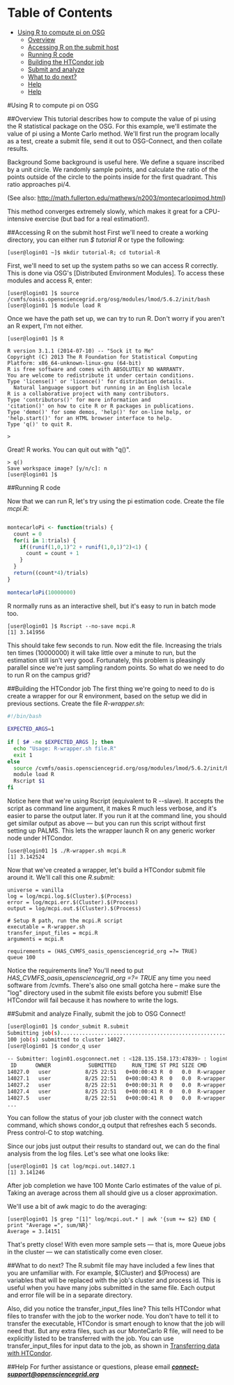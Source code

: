 Table of Contents
=================

* [Using R to compute pi on OSG](#Using-R-to-compute-pi-on-OSG)
    * [Overview](#overview)
    * [Accessing R on the submit host](#accessing-r-on-the-submit-host)
    * [Running R code](#running-r-code)
    * [Building the HTCondor job](#building-the-htcondor-job)
    * [Submit and analyze](#submit-and-analyze)
    * [What to do next?](#what-to-do-next)
    * [Help](#help)
    * [Help](#help-1)


#Using R to compute pi on OSG

##Overview
This tutorial describes how to compute the value of pi using the R statistical package on the OSG. For this example, we'll estimate the value of pi using a Monte Carlo method. We'll first run the program locally as a test, create a submit file, send it out to OSG-Connect, and then collate results.

Background
Some background is useful here. We define a square inscribed by a unit circle. We randomly sample points, and calculate the ratio of the points outside of the circle to the points inside for the first quadrant. This ratio approaches pi/4.

(See also: http://math.fullerton.edu/mathews/n2003/montecarlopimod.html)

This method converges extremely slowly, which makes it great for a CPU-intensive exercise (but bad for a real estimation!).

##Accessing R on the submit host
First we'll need to create a working directory, you can either run *$ tutorial R* or type the following:
````
[user@login01 ~]$ mkdir tutorial-R; cd tutorial-R
````

First, we'll need to set up the system paths so we can access R correctly. This is done via OSG's [Distributed Environment Modules]. To access these modules and access R, enter:
````
[user@login01 ]$ source /cvmfs/oasis.opensciencegrid.org/osg/modules/lmod/5.6.2/init/bash
[user@login01 ]$ module load R
````

Once we have the path set up, we can try to run R. Don't worry if you aren't an R expert, I'm not either.
````
[user@login01 ]$ R
 
R version 3.1.1 (2014-07-10) -- "Sock it to Me"
Copyright (C) 2013 The R Foundation for Statistical Computing
Platform: x86_64-unknown-linux-gnu (64-bit)
R is free software and comes with ABSOLUTELY NO WARRANTY.
You are welcome to redistribute it under certain conditions.
Type 'license()' or 'licence()' for distribution details.
  Natural language support but running in an English locale
R is a collaborative project with many contributors.
Type 'contributors()' for more information and
'citation()' on how to cite R or R packages in publications.
Type 'demo()' for some demos, 'help()' for on-line help, or
'help.start()' for an HTML browser interface to help.
Type 'q()' to quit R.
 
>
````

Great! R works. You can quit out with "q()". 
````
> q()
Save workspace image? [y/n/c]: n
[user@login01 ]$
````

##Running R code

Now that we can run R, let's try using the pi estimation code. Create the file *mcpi.R*:
````R

montecarloPi <- function(trials) {
  count = 0
  for(i in 1:trials) {
    if((runif(1,0,1)^2 + runif(1,0,1)^2)<1) {
      count = count + 1
    }
  }
  return((count*4)/trials)
}
 
montecarloPi(10000000)
````

R normally runs as an interactive shell, but it's easy to run in batch mode too.
````
[user@login01 ]$ Rscript --no-save mcpi.R
[1] 3.141956
````

This should take few seconds to run. Now edit the file. Increasing the trials ten times (10000000) it will take little over a minute to run, but the estimation still isn't very good. Fortunately, this problem is pleasingly parallel since we're just sampling random points. So what do we need to do to run R on the campus grid?

##Building the HTCondor job
The first thing we're going to need to do is create a wrapper for our R environment, based on the setup we did in previous sections. Create the file *R-wrapper.sh*:
````bash
#!/bin/bash
 
EXPECTED_ARGS=1
 
if [ $# -ne $EXPECTED_ARGS ]; then
  echo "Usage: R-wrapper.sh file.R"
  exit 1
else
  source /cvmfs/oasis.opensciencegrid.org/osg/modules/lmod/5.6.2/init/bash
  module load R
  Rscript $1
fi
````

Notice here that we're using Rscript (equivalent to R --slave). It accepts the script as command line argument, it makes R much less verbose, and it's easier to parse the output later. If you run it at the command line, you should get similar output as above — but you can run this script without first setting up PALMS. This lets the wrapper launch R on any generic worker node under HTCondor.
````
[user@login01 ]$ ./R-wrapper.sh mcpi.R
[1] 3.142524
````

Now that we've created a wrapper, let's build a HTCondor submit file around it. We'll call this one *R.submit*:
````
universe = vanilla
log = log/mcpi.log.$(Cluster).$(Process)
error = log/mcpi.err.$(Cluster).$(Process)
output = log/mcpi.out.$(Cluster).$(Process)
 
# Setup R path, run the mcpi.R script
executable = R-wrapper.sh
transfer_input_files = mcpi.R
arguments = mcpi.R
 
requirements = (HAS_CVMFS_oasis_opensciencegrid_org =?= TRUE)
queue 100 
````

Notice the requirements line? You'll need to put *HAS_CVMFS_oasis_opensciencegrid_org =?= TRUE* any time you need software from /cvmfs. There's also one small gotcha here – make sure the "log" directory used in the submit file exists before you submit! Else HTCondor will fail because it has nowhere to write the logs.

##Submit and analyze
Finally, submit the job to OSG Connect!
````bash
[user@login01 ]$ condor_submit R.submit
Submitting job(s)....................................................................................................
100 job(s) submitted to cluster 14027.
[user@login01 ]$ condor_q user
 
-- Submitter: login01.osgconnect.net : <128.135.158.173:47839> : login01.osgconnect.net
 ID      OWNER            SUBMITTED     RUN_TIME ST PRI SIZE CMD
14027.0   user           8/25 22:51   0+00:00:43 R  0   0.0  R-wrapper.sh mcpi.
14027.1   user           8/25 22:51   0+00:00:43 R  0   0.0  R-wrapper.sh mcpi.
14027.2   user           8/25 22:51   0+00:00:31 R  0   0.0  R-wrapper.sh mcpi.
14027.4   user           8/25 22:51   0+00:00:41 R  0   0.0  R-wrapper.sh mcpi.
14027.5   user           8/25 22:51   0+00:00:41 R  0   0.0  R-wrapper.sh mcpi.
...
````

You can follow the status of your job cluster with the connect watch command, which shows condor_q output that refreshes each 5 seconds.  Press control-C to stop watching.

Since our jobs just output their results to standard out, we can do the final analysis from the log files. Let's see what one looks like:
````
[user@login01 ]$ cat log/mcpi.out.14027.1
[1] 3.141246
````

After job completion we have 100 Monte Carlo estimates of the value of pi. Taking an average across them all should give us a closer approximation.

We'll use a bit of awk magic to do the averaging:
````
[user@login01 ]$ grep "[1]" log/mcpi.out.* | awk '{sum += $2} END { print "Average =", sum/NR}'
Average = 3.14151
````

That's pretty close! With even more sample sets — that is, more Queue jobs in the cluster — we can statistically come even closer.

##What to do next?
The R.submit file may have included a few lines that you are unfamiliar with.  For example, $(Cluster) and $(Process) are variables that will be replaced with the job's cluster and process id.  This is useful when you have many jobs submitted in the same file.  Each output and error file will be in a separate directory.

Also, did you notice the transfer_input_files line?  This tells HTCondor what files to transfer with the job to the worker node.  You don't have to tell it to transfer the executable, HTCondor is smart enough to know that the job will need that.  But any extra files, such as our MonteCarlo R file, will need to be explicitly listed to be transferred with the job.  You can use transfer_input_files for input data to the job, as shown in [Transferring data with HTCondor](https://github.com/OSGConnect/tutorial-htcondor_transfer).

##Help
For further assistance or questions, please email ***connect-support@opensciencegrid.org***


